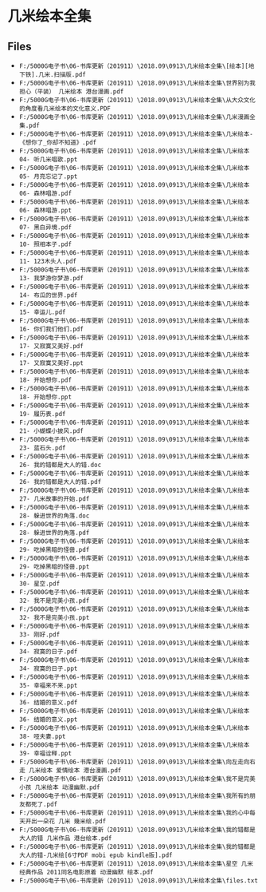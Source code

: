 # 几米绘本全集

## Files

- `F:/5000G电子书\06-书库更新（201911）\2018.09\0913\几米绘本全集\[绘本][地下铁].几米.扫描版.pdf`
- `F:/5000G电子书\06-书库更新（201911）\2018.09\0913\几米绘本全集\世界别为我担心（平装） 几米绘本 港台漫画.pdf`
- `F:/5000G电子书\06-书库更新（201911）\2018.09\0913\几米绘本全集\从大众文化的角度看几米绘本的文化意义.PDF`
- `F:/5000G电子书\06-书库更新（201911）\2018.09\0913\几米绘本全集\几米漫画全集.pdf`
- `F:/5000G电子书\06-书库更新（201911）\2018.09\0913\几米绘本全集\几米绘本-《想你了_你却不知道》.pdf`
- `F:/5000G电子书\06-书库更新（201911）\2018.09\0913\几米绘本全集\几米绘本04- 听几米唱歌.ppt`
- `F:/5000G电子书\06-书库更新（201911）\2018.09\0913\几米绘本全集\几米绘本05- 月亮忘记了.ppt`
- `F:/5000G电子书\06-书库更新（201911）\2018.09\0913\几米绘本全集\几米绘本06- 森林唱游.pdf`
- `F:/5000G电子书\06-书库更新（201911）\2018.09\0913\几米绘本全集\几米绘本06- 森林唱游.ppt`
- `F:/5000G电子书\06-书库更新（201911）\2018.09\0913\几米绘本全集\几米绘本07- 黑白异境.pdf`
- `F:/5000G电子书\06-书库更新（201911）\2018.09\0913\几米绘本全集\几米绘本10- 照相本子.pdf`
- `F:/5000G电子书\06-书库更新（201911）\2018.09\0913\几米绘本全集\几米绘本11- 123木头人.pdf`
- `F:/5000G电子书\06-书库更新（201911）\2018.09\0913\几米绘本全集\几米绘本13- 我梦游你梦游.pdf`
- `F:/5000G电子书\06-书库更新（201911）\2018.09\0913\几米绘本全集\几米绘本14- 布瓜的世界.pdf`
- `F:/5000G电子书\06-书库更新（201911）\2018.09\0913\几米绘本全集\几米绘本15- 幸运儿.pdf`
- `F:/5000G电子书\06-书库更新（201911）\2018.09\0913\几米绘本全集\几米绘本16- 你们我们他们.pdf`
- `F:/5000G电子书\06-书库更新（201911）\2018.09\0913\几米绘本全集\几米绘本17- 又寂寞又美好.pdf`
- `F:/5000G电子书\06-书库更新（201911）\2018.09\0913\几米绘本全集\几米绘本17- 又寂寞又美好.ppt`
- `F:/5000G电子书\06-书库更新（201911）\2018.09\0913\几米绘本全集\几米绘本18- 开始想你.pdf`
- `F:/5000G电子书\06-书库更新（201911）\2018.09\0913\几米绘本全集\几米绘本18- 开始想你.ppt`
- `F:/5000G电子书\06-书库更新（201911）\2018.09\0913\几米绘本全集\几米绘本19- 履历表.pdf`
- `F:/5000G电子书\06-书库更新（201911）\2018.09\0913\几米绘本全集\几米绘本21- 小蝴蝶小披风.pdf`
- `F:/5000G电子书\06-书库更新（201911）\2018.09\0913\几米绘本全集\几米绘本23- 蓝石头.pdf`
- `F:/5000G电子书\06-书库更新（201911）\2018.09\0913\几米绘本全集\几米绘本26- 我的错都是大人的错.doc`
- `F:/5000G电子书\06-书库更新（201911）\2018.09\0913\几米绘本全集\几米绘本26- 我的错都是大人的错.pdf`
- `F:/5000G电子书\06-书库更新（201911）\2018.09\0913\几米绘本全集\几米绘本27- 几米故事的开始.pdf`
- `F:/5000G电子书\06-书库更新（201911）\2018.09\0913\几米绘本全集\几米绘本28- 躲进世界的角落.doc`
- `F:/5000G电子书\06-书库更新（201911）\2018.09\0913\几米绘本全集\几米绘本28- 躲进世界的角落.pdf`
- `F:/5000G电子书\06-书库更新（201911）\2018.09\0913\几米绘本全集\几米绘本29- 吃掉黑暗的怪兽.pdf`
- `F:/5000G电子书\06-书库更新（201911）\2018.09\0913\几米绘本全集\几米绘本29- 吃掉黑暗的怪兽.ppt`
- `F:/5000G电子书\06-书库更新（201911）\2018.09\0913\几米绘本全集\几米绘本30- 星空.pdf`
- `F:/5000G电子书\06-书库更新（201911）\2018.09\0913\几米绘本全集\几米绘本32- 我不是完美小孩.pdf`
- `F:/5000G电子书\06-书库更新（201911）\2018.09\0913\几米绘本全集\几米绘本32- 我不是完美小孩.ppt`
- `F:/5000G电子书\06-书库更新（201911）\2018.09\0913\几米绘本全集\几米绘本33- 刚好.pdf`
- `F:/5000G电子书\06-书库更新（201911）\2018.09\0913\几米绘本全集\几米绘本34- 寂寞的日子.pdf`
- `F:/5000G电子书\06-书库更新（201911）\2018.09\0913\几米绘本全集\几米绘本34- 寂寞的日子.ppt`
- `F:/5000G电子书\06-书库更新（201911）\2018.09\0913\几米绘本全集\几米绘本35- 幸福来不来.ppt`
- `F:/5000G电子书\06-书库更新（201911）\2018.09\0913\几米绘本全集\几米绘本36- 结婚的意义.pdf`
- `F:/5000G电子书\06-书库更新（201911）\2018.09\0913\几米绘本全集\几米绘本36- 结婚的意义.ppt`
- `F:/5000G电子书\06-书库更新（201911）\2018.09\0913\几米绘本全集\几米绘本38- 哑夫妻.ppt`
- `F:/5000G电子书\06-书库更新（201911）\2018.09\0913\几米绘本全集\几米绘本39- 幸福诠释.ppt`
- `F:/5000G电子书\06-书库更新（201911）\2018.09\0913\几米绘本全集\向左走向右走 几米绘本 爱情绘本 港台漫画.pdf`
- `F:/5000G电子书\06-书库更新（201911）\2018.09\0913\几米绘本全集\我不是完美小孩 几米绘本 动漫幽默.pdf`
- `F:/5000G电子书\06-书库更新（201911）\2018.09\0913\几米绘本全集\我所有的朋友都死了.pdf`
- `F:/5000G电子书\06-书库更新（201911）\2018.09\0913\几米绘本全集\我的心中每天开出一朵花 几米 幾米绘.pdf`
- `F:/5000G电子书\06-书库更新（201911）\2018.09\0913\几米绘本全集\我的错都是大人的错 几米作品 港台绘本.pdf`
- `F:/5000G电子书\06-书库更新（201911）\2018.09\0913\几米绘本全集\我的错都是大人的错-几米绘[6寸PDF mobi epub kindle版].pdf`
- `F:/5000G电子书\06-书库更新（201911）\2018.09\0913\几米绘本全集\星空 几米经典作品 2011同名电影原着 动漫幽默 绘本.pdf`
- `F:/5000G电子书\06-书库更新（201911）\2018.09\0913\几米绘本全集\files.txt`
